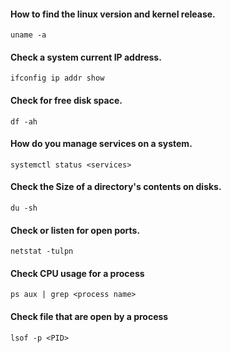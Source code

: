 #### How to find the linux version and kernel release.
`
uname -a
`
#### Check a system current IP address.
`
ifconfig
ip addr show
`
#### Check for free disk space.
`
df -ah
`
#### How do you manage services on a system.
`
systemctl status <services>
`
#### Check the Size of a directory's contents on disks.
`
du -sh
`
#### Check or listen for open ports.
`
netstat -tulpn
`
#### Check CPU usage for a process

`
ps aux | grep <process name>
`
#### Check file that are open by a process
`
lsof -p <PID>
`

